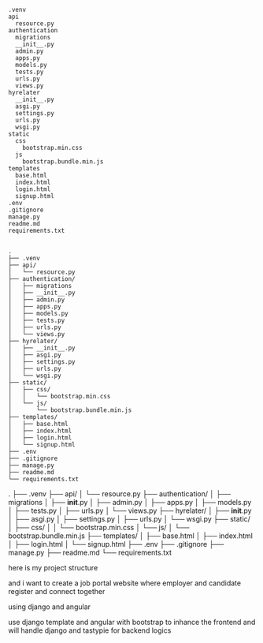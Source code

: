 ```
.venv
api
  resource.py
authentication
  migrations
  __init__.py
  admin.py
  apps.py
  models.py
  tests.py
  urls.py
  views.py
hyrelater
  __init__.py
  asgi.py
  settings.py
  urls.py
  wsgi.py
static
  css
    bootstrap.min.css
  js
    bootstrap.bundle.min.js
templates
  base.html
  index.html
  login.html
  signup.html
.env
.gitignore
manage.py
readme.md
requirements.txt
    
```

```
.
├── .venv
├── api/
│   └── resource.py
├── authentication/
│   ├── migrations
│   ├── __init__.py
│   ├── admin.py
│   ├── apps.py
│   ├── models.py
│   ├── tests.py
│   ├── urls.py
│   └── views.py
├── hyrelater/
│   ├── __init__.py
│   ├── asgi.py
│   ├── settings.py
│   ├── urls.py
│   └── wsgi.py
├── static/
│   ├── css/
│   │   └── bootstrap.min.css
│   └── js/
│       └── bootstrap.bundle.min.js
├── templates/
│   ├── base.html
│   ├── index.html
│   ├── login.html
│   └── signup.html
├── .env
├── .gitignore
├── manage.py
├── readme.md
└── requirements.txt

```



.
├── .venv
├── api/
│   └── resource.py
├── authentication/
│   ├── migrations
│   ├── __init__.py
│   ├── admin.py
│   ├── apps.py
│   ├── models.py
│   ├── tests.py
│   ├── urls.py
│   └── views.py
├── hyrelater/
│   ├── __init__.py
│   ├── asgi.py
│   ├── settings.py
│   ├── urls.py
│   └── wsgi.py
├── static/
│   ├── css/
│   │   └── bootstrap.min.css
│   └── js/
│       └── bootstrap.bundle.min.js
├── templates/
│   ├── base.html
│   ├── index.html
│   ├── login.html
│   └── signup.html
├── .env
├── .gitignore
├── manage.py
├── readme.md
└── requirements.txt


here is my project structure 

and i want to create a job portal website where employer and candidate register and connect together 

using django and angular 

use django template and angular with bootstrap to inhance the frontend and will handle django and tastypie for backend logics 
